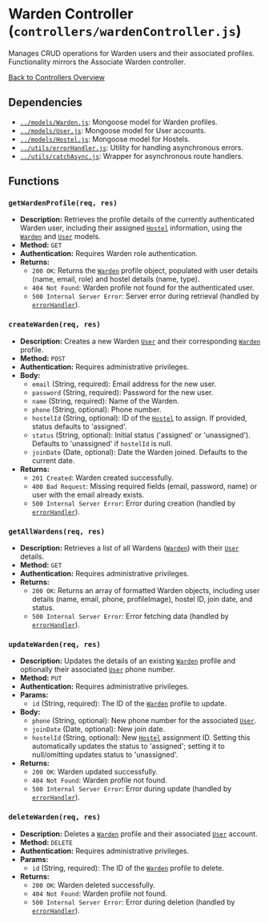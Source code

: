 # Warden Controller (`controllers/wardenController.js`)

Manages CRUD operations for Warden users and their associated profiles. Functionality mirrors the Associate Warden controller.

[Back to Controllers Overview](README.md)

## Dependencies

- [`../models/Warden.js`](../models/Warden.md): Mongoose model for Warden profiles.
- [`../models/User.js`](../models/User.md): Mongoose model for User accounts.
- [`../models/Hostel.js`](../models/Hostel.md): Mongoose model for Hostels.
- [`../utils/errorHandler.js`](../utils/errorHandler.md): Utility for handling asynchronous errors.
- [`../utils/catchAsync.js`](../utils/catchAsync.md): Wrapper for asynchronous route handlers.

## Functions

### `getWardenProfile(req, res)`

- **Description:** Retrieves the profile details of the currently authenticated Warden user, including their assigned [`Hostel`](../models/Hostel.md) information, using the [`Warden`](../models/Warden.md) and [`User`](../models/User.md) models.
- **Method:** `GET`
- **Authentication:** Requires Warden role authentication.
- **Returns:**
  - `200 OK`: Returns the [`Warden`](../models/Warden.md) profile object, populated with user details (name, email, role) and hostel details (name, type).
  - `404 Not Found`: Warden profile not found for the authenticated user.
  - `500 Internal Server Error`: Server error during retrieval (handled by [`errorHandler`](../utils/errorHandler.md)).

### `createWarden(req, res)`

- **Description:** Creates a new Warden [`User`](../models/User.md) and their corresponding [`Warden`](../models/Warden.md) profile.
- **Method:** `POST`
- **Authentication:** Requires administrative privileges.
- **Body:**
  - `email` (String, required): Email address for the new user.
  - `password` (String, required): Password for the new user.
  - `name` (String, required): Name of the Warden.
  - `phone` (String, optional): Phone number.
  - `hostelId` (String, optional): ID of the [`Hostel`](../models/Hostel.md) to assign. If provided, status defaults to 'assigned'.
  - `status` (String, optional): Initial status ('assigned' or 'unassigned'). Defaults to 'unassigned' if `hostelId` is null.
  - `joinDate` (Date, optional): Date the Warden joined. Defaults to the current date.
- **Returns:**
  - `201 Created`: Warden created successfully.
  - `400 Bad Request`: Missing required fields (email, password, name) or user with the email already exists.
  - `500 Internal Server Error`: Error during creation (handled by [`errorHandler`](../utils/errorHandler.md)).

### `getAllWardens(req, res)`

- **Description:** Retrieves a list of all Wardens ([`Warden`](../models/Warden.md)) with their [`User`](../models/User.md) details.
- **Method:** `GET`
- **Authentication:** Requires administrative privileges.
- **Returns:**
  - `200 OK`: Returns an array of formatted Warden objects, including user details (name, email, phone, profileImage), hostel ID, join date, and status.
  - `500 Internal Server Error`: Error fetching data (handled by [`errorHandler`](../utils/errorHandler.md)).

### `updateWarden(req, res)`

- **Description:** Updates the details of an existing [`Warden`](../models/Warden.md) profile and optionally their associated [`User`](../models/User.md) phone number.
- **Method:** `PUT`
- **Authentication:** Requires administrative privileges.
- **Params:**
  - `id` (String, required): The ID of the [`Warden`](../models/Warden.md) profile to update.
- **Body:**
  - `phone` (String, optional): New phone number for the associated [`User`](../models/User.md).
  - `joinDate` (Date, optional): New join date.
  - `hostelId` (String, optional): New [`Hostel`](../models/Hostel.md) assignment ID. Setting this automatically updates the status to 'assigned'; setting it to null/omitting updates status to 'unassigned'.
- **Returns:**
  - `200 OK`: Warden updated successfully.
  - `404 Not Found`: Warden profile not found.
  - `500 Internal Server Error`: Error during update (handled by [`errorHandler`](../utils/errorHandler.md)).

### `deleteWarden(req, res)`

- **Description:** Deletes a [`Warden`](../models/Warden.md) profile and their associated [`User`](../models/User.md) account.
- **Method:** `DELETE`
- **Authentication:** Requires administrative privileges.
- **Params:**
  - `id` (String, required): The ID of the [`Warden`](../models/Warden.md) profile to delete.
- **Returns:**
  - `200 OK`: Warden deleted successfully.
  - `404 Not Found`: Warden profile not found.
  - `500 Internal Server Error`: Error during deletion (handled by [`errorHandler`](../utils/errorHandler.md)).

